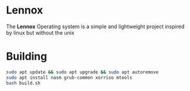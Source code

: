 # Lennox

The **Lennox** Operating system is a simple and lightweight project inspired by linux but without the unix

# Building

```bash
sudo apt update && sudo apt upgrade && sudo apt autoremove
sudo apt install nasm grub-common xorriso mtools
bash build.sh
```